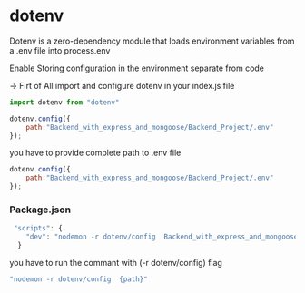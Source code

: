 # dotenv
Dotenv is a zero-dependency module that loads environment variables from a .env file into process.env

Enable  Storing configuration in the environment separate from code

-> Firt of All import and   configure dotenv in your index.js file 
```js
import dotenv from "dotenv"

dotenv.config({
    path:"Backend_with_express_and_mongoose/Backend_Project/.env"
});
```
you have to provide complete path to .env file 
```js
dotenv.config({
    path:"Backend_with_express_and_mongoose/Backend_Project/.env"
});
```

### Package.json
```js
 "scripts": {
    "dev": "nodemon -r dotenv/config  Backend_with_express_and_mongoose/Backend_Project/src/index.js"
  }
```

you have to run the commant with (-r dotenv/config) flag 
```js
"nodemon -r dotenv/config  {path}"
```
